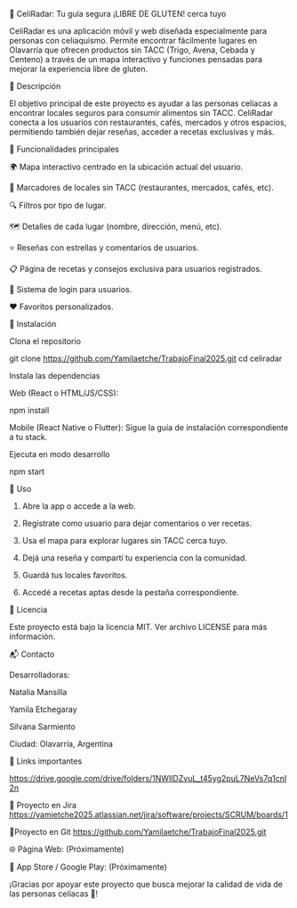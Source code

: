 
📍 CeliRadar: Tu guía segura ¡LIBRE DE GLUTEN! cerca tuyo

CeliRadar es una aplicación móvil y web diseñada especialmente para personas con celiaquismo. Permite encontrar fácilmente lugares en Olavarría que ofrecen productos sin TACC (Trigo, Avena, Cebada y Centeno) a través de un mapa interactivo y funciones pensadas para mejorar la experiencia libre de gluten. 

📝 Descripción

El objetivo principal de este proyecto es ayudar a las personas celíacas a encontrar locales seguros para consumir alimentos sin TACC. CeliRadar conecta a los usuarios con restaurantes, cafés, mercados y otros espacios, permitiendo también dejar reseñas, acceder a recetas exclusivas y más.

🚀 Funcionalidades principales

🌍 Mapa interactivo centrado en la ubicación actual del usuario.

📌 Marcadores de locales sin TACC (restaurantes, mercados, cafés, etc).

🔍 Filtros por tipo de lugar.

🗺️ Detalles de cada lugar (nombre, dirección, menú, etc).

⭐ Reseñas con estrellas y comentarios de usuarios.

📋 Página de recetas y consejos exclusiva para usuarios registrados.

🔐 Sistema de login para usuarios.

❤️ Favoritos personalizados.


🔧 Instalación

Clona el repositorio

git clone https://github.com/Yamilaetche/TrabajoFinal2025.git
cd celiradar

Instala las dependencias

Web (React o HTML/JS/CSS):

npm install

Mobile (React Native o Flutter):
Sigue la guía de instalación correspondiente a tu stack.

Ejecuta en modo desarrollo

npm start

📱 Uso

1. Abre la app o accede a la web.


2. Regístrate como usuario para dejar comentarios o ver recetas.


3. Usa el mapa para explorar lugares sin TACC cerca tuyo.


4. Dejá una reseña y compartí tu experiencia con la comunidad.


5. Guardá tus locales favoritos.


6. Accedé a recetas aptas desde la pestaña correspondiente. 

📄 Licencia

Este proyecto está bajo la licencia MIT. Ver archivo LICENSE para más información.


📬 Contacto

Desarrolladoras:

Natalia Mansilla

Yamila Etchegaray

Silvana Sarmiento


Ciudad: Olavarría, Argentina

🔗 Links importantes

https://drive.google.com/drive/folders/1NWlIDZvuL_t45yg2puL7NeVs7q1cnI2n

🔗 Proyecto en Jira
https://yamietche2025.atlassian.net/jira/software/projects/SCRUM/boards/1


🔗Proyecto en Git
https://github.com/Yamilaetche/TrabajoFinal2025.git

🌐 Página Web: (Próximamente)

📱 App Store / Google Play: (Próximamente) 

¡Gracias por apoyar este proyecto que busca mejorar la calidad de vida de las personas celíacas 💚!


